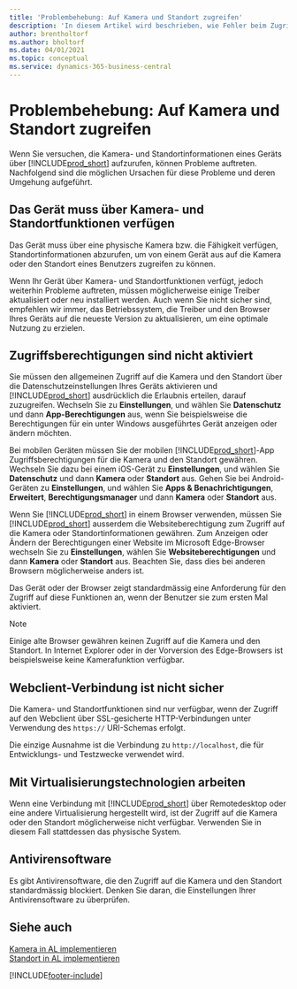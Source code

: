 ```yaml
---
title: 'Problembehebung: Auf Kamera und Standort zugreifen'
description: 'In diesem Artikel wird beschrieben, wie Fehler beim Zugriff auf Kamera- und Standortinformationen in Business Central behoben werden.'
author: brentholtorf
ms.author: bholtorf
ms.date: 04/01/2021
ms.topic: conceptual
ms.service: dynamics-365-business-central
---
```


# Problembehebung: Auf Kamera und Standort zugreifen

Wenn Sie versuchen, die Kamera- und Standortinformationen eines Geräts über [!INCLUDE[prod_short](includes/prod_short.md)] aufzurufen, können Probleme auftreten. Nachfolgend sind die möglichen Ursachen für diese Probleme und deren Umgehung aufgeführt.

## Das Gerät muss über Kamera- und Standortfunktionen verfügen

Das Gerät muss über eine physische Kamera bzw. die Fähigkeit verfügen, Standortinformationen abzurufen, um von einem Gerät aus auf die Kamera oder den Standort eines Benutzers zugreifen zu können.

Wenn Ihr Gerät über Kamera- und Standortfunktionen verfügt, jedoch weiterhin Probleme auftreten, müssen möglicherweise einige Treiber aktualisiert oder neu installiert werden. Auch wenn Sie nicht sicher sind, empfehlen wir immer, das Betriebssystem, die Treiber und den Browser Ihres Geräts auf die neueste Version zu aktualisieren, um eine optimale Nutzung zu erzielen.

## Zugriffsberechtigungen sind nicht aktiviert

Sie müssen den allgemeinen Zugriff auf die Kamera und den Standort über die Datenschutzeinstellungen Ihres Geräts aktivieren und [!INCLUDE[prod_short](includes/prod_short.md)] ausdrücklich die Erlaubnis erteilen, darauf zuzugreifen. Wechseln Sie zu **Einstellungen**, und wählen Sie **Datenschutz** und dann **App-Berechtigungen** aus, wenn Sie beispielsweise die Berechtigungen für ein unter Windows ausgeführtes Gerät anzeigen oder ändern möchten. 

Bei mobilen Geräten müssen Sie der mobilen [!INCLUDE[prod_short](includes/prod_short.md)]-App Zugriffsberechtigungen für die Kamera und den Standort gewähren. Wechseln Sie dazu bei einem iOS-Gerät zu **Einstellungen**, und wählen Sie **Datenschutz** und dann **Kamera** oder **Standort** aus. Gehen Sie bei Android-Geräten zu **Einstellungen**, und wählen Sie **Apps & Benachrichtigungen**, **Erweitert**, **Berechtigungsmanager** und dann **Kamera** oder **Standort** aus.

Wenn Sie [!INCLUDE[prod_short](includes/prod_short.md)] in einem Browser verwenden, müssen Sie [!INCLUDE[prod_short](includes/prod_short.md)] ausserdem die Websiteberechtigung zum Zugriff auf die Kamera oder Standortinformationen gewähren. Zum Anzeigen oder Ändern der Berechtigungen einer Website im Microsoft Edge-Browser wechseln Sie zu **Einstellungen**, wählen Sie **Websiteberechtigungen** und dann **Kamera** oder **Standort** aus. Beachten Sie, dass dies bei anderen Browsern möglicherweise anders ist.

Das Gerät oder der Browser zeigt standardmässig eine Anforderung für den Zugriff auf diese Funktionen an, wenn der Benutzer sie zum ersten Mal aktiviert.

> [!NOTE]  
> Einige alte Browser gewähren keinen Zugriff auf die Kamera und den Standort. In Internet Explorer oder in der Vorversion des Edge-Browsers ist beispielsweise keine Kamerafunktion verfügbar.

## Webclient-Verbindung ist nicht sicher

Die Kamera- und Standortfunktionen sind nur verfügbar, wenn der Zugriff auf den Webclient über SSL-gesicherte HTTP-Verbindungen unter Verwendung des `https://` URI-Schemas erfolgt. 

Die einzige Ausnahme ist die Verbindung zu `http://localhost`, die für Entwicklungs- und Testzwecke verwendet wird.


## Mit Virtualisierungstechnologien arbeiten

Wenn eine Verbindung mit [!INCLUDE[prod_short](includes/prod_short.md)] über Remotedesktop oder eine andere Virtualisierung hergestellt wird, ist der Zugriff auf die Kamera oder den Standort möglicherweise nicht verfügbar. Verwenden Sie in diesem Fall stattdessen das physische System.

## Antivirensoftware
Es gibt Antivirensoftware, die den Zugriff auf die Kamera und den Standort standardmässig blockiert. Denken Sie daran, die Einstellungen Ihrer Antivirensoftware zu überprüfen.

## Siehe auch
[Kamera in AL implementieren](/dynamics365/business-central/dev-itpro/developer/devenv-implement-camera-al)  
[Standort in AL implementieren](/dynamics365/business-central/dev-itpro/developer/devenv-implement-location-al)


[!INCLUDE[footer-include](includes/footer-banner.md)]